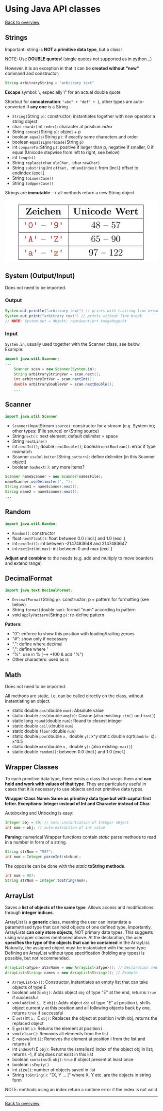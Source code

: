 # Using Java API classes
[Back to overview](./00_Java_SyntaxGuide.md)

## Strings

Important: string is **NOT a primitive data type**, but a class!

NOTE: Use **DOUBLE quotes**! (single quotes not supported as in python...)

However, it is an exception in that it can be **created without "new"** command and constructor:
```java
String arbitraryString = "arbitrary text"
```

**Escape** symbol: \\, especially \\" for an actual double quote

Shortcut for **concatenation**: `"abc" + "def" + 1`, other types are auto-converted if **any one** is a String


- `String(`String `p)`: constructor; instantiates together with *new* operator a string object
- char `charAt(`int `index)`: character at position *index*
- String `concat(`String `p)`: object + p
- boolean `equals(`String `p)`: if exactly same characters and order
- boolean `equalsIgnoreCase(`String `p)`
- int `compareTo(`String `p)`: positive if larger than p, negative if smaller, 0 if equal (Unicode stepwise from left to right, see below)
- int `length()`
- String `replace(`char `oldChar, `char `newChar)`
- String `substring(`int `offset, `int `endIndex)`: from (incl.) offset to endIndex (excl.)
- String `toLowerCase()`
- String `toUpperCase()`

Strings are **immutable** --> all methods return a new String object

![unicode](unicode.png)

## System (Output/Input)

Does not need to be imported.

### Output
```java
System.out.println("arbitrary text") // prints with trailing line break
System.out.print("arbitrary text") // prints without line break
// NOTE: System.out = Objekt; repräsentiert Ausgabegerät
```

### Input
`System.in`, usually used together with the Scanner class, see below.
Example:
```java
import java.util.Scanner;
...
    Scanner scan = new Scanner(System.in);
    String arbitraryStringVar = scan.next();
    int arbitraryIntVar = scan.nextInt();
    double arbitraryDoubleVar = scan.nextDouble();
    ...
```

## Scanner
```java
import java.util.Scanner
```

- `Scanner(`InputStream `source)`: constructor for a stream (e.g. System.in); other types: (File source) or (String source)
- String`next()`: next element; default delimiter = space
- String `nextLine()`
- int `nextInt()`; double `nextDouble()`; boolean `nextBoolean()`: error if type msimatch
- Scanner `useDelimiter(`String `pattern)`: define delimiter (in this Scanner object)
- boolean `hasNext()`: any more items?

```java
Scanner nameScanner = new Scanner(namesFile);
nameScanner.useDelimiter(", ");
String name1 = nameScanner.next();
String name2 = nameScanner.next();
...
```

## Random
```java
import java.util.Random;
```

- `Random()`: constructor
- float `nextFloat()`: float between 0.0 (incl.) and 1.0 (excl.)
- int `nextInt()`: int between -2147483648 and 2147483647
- int `nextInt(`int `max)`: int between 0 and max (excl.)

**Adjust and combine** to the needs (e.g. add and multiply to move boarders and extend range)

## DecimalFormat

```java
import java.text.DecimalFormat;
```

- `DecimalFormat(`String `p)`: constructor; p = pattern for formatting (see below)
- String `format(`double `num)`: format "num" according to pattern
- void `applyPattern(`String `p)`: re-define pattern

**Pattern**:
- "0": enforce to show this position with leading/trailing zeroes
- "#": show only if necessary
- ".": define where decimal
- ",": define where '
- "%": use in % (--> *100 & add "%")
- Other characters: used as is

## Math
Does not need to be imported.

All methods are static, i.e. can be called directly on the class, without instantiating an object.

- static double `abs(`double `num)`: Absolute value
- static double `cos(`double `angle)`: Cosine (also existing: `sin()` und `tan()`)
- static long `round(`double `num)`: Round to closest integer
- static double `ceil(`double `num)`
- static double `floor(`double `num)`
- static double `pow(`double `x, `double `y)`: x^y
static double sqrt(`double `x): x^0.5
- static double `min(`double `x, `double `y)`: (also existing: `max()`)
- static double `random()`: between 0.0 (incl.) and 1.0 (excl.)

## Wrapper Classes

To each primitive data type, there exists a class that wraps them and **can hold and work with values of that type**. They are particularly useful in cases that it is necessary to use objects and not primitive data types.

**Wrapper Class Name: Same as primitivy data type but with capital first letter. Exceptions: Integer instead of Int and Character instead of Char.**

Autoboxing and Unboxing is easy:

```java
Integer obj = 69; // auto-instantiation of Integer object
int num = obj; // auto-extraction of int value
```

**Parsing**: numerical Wrapper functions contain *static* parse methods to read in a number in form of a string.
```java
String strNum = "987";
int num = Integer.parseInt(strNum);
```

The opposite can be done with the *static* **toString methods**.
```java
int num = 987;
String strNum = Integer.toString(num);
```

## ArrayList

Saves a **list of objects of the same type**. Allows access and modifications through **integer indices**.

ArrayList is a **generic** class, meaning the user can instantiate a parametrised type that can hold objects of one defined type.
Importantly, ArrayLists **can only store objects**, NOT primary data types. This suggests using wrapper classes mentioned above.
At the declaration, the user **specifies the type of the objects that can be contained** in the ArrayList.
Naturally, the assigned object must be instantiated with the same type.
Defining an ArrayList without type specification (holding any types) is possible, but not recommended.

```java
ArrayList<aType> aVarName = new ArrayList<aType>(); // Declaration and instantiation with the same type
ArrayList<String> names = new ArrayList<String>(); // Example
```
- ```ArrayList<E>()```: Constructor, instantiates an empty list that can take objects of type E
- boolean `add(`E `obj)`: Adds object `obj` of type "E" at the end, returns `true` if successful
- void `add(`int `i, `E `obj)`: Adds object `obj` of type "E" at position i, shifts object currently at this position and all following objects back by one, returns `true` if successful
- E `set(`int `i, `E `obj)`: Replaces the object at position i with obj, returns the replaced object
- E `get(`int `i)`: Returns the element at position i
- void `clear()`: Removes all elements from the list
- E `remove(`int `i)`: Removes the element at position i from the list and returns it
- int `indexOf(`E `obj)`: Returns the (smallest) index of the object obj in list; returns -1, if obj does not exist in this list
- boolean `contains(`E `obj)`: `true` if object present at least once
- boolean `isEmpty()`
- int `size()`: number of objects saved in list
- String `toString()`: "[X, Y ... ]" where X, Y etc. are the objects in string form

NOTE: methods using an index return a runtime error if the index is not valid

---

[Back to overview](./00_Java_SyntaxGuide.md)
